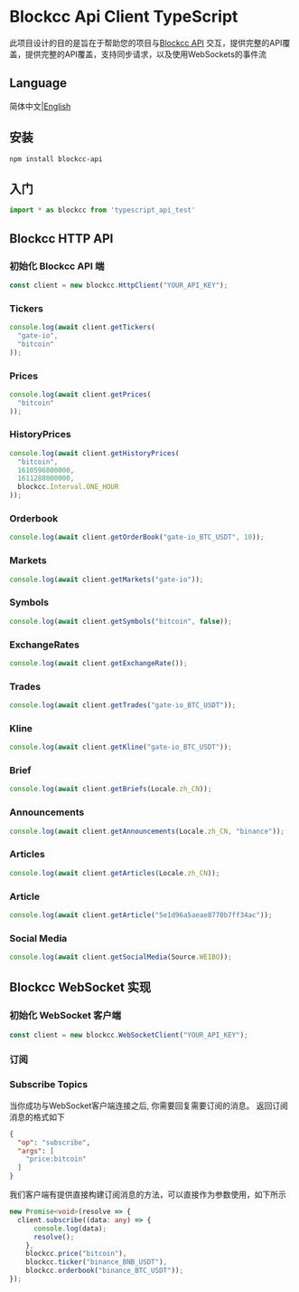 # Blockcc Api Client TypeScript

此项目设计的目的是旨在于帮助您的项目与[Blockcc API](https://blockcc.gitee.io/blockcc-api-document/en_US/#overview)
交互，提供完整的API覆盖，提供完整的API覆盖，支持同步请求，以及使用WebSockets的事件流

## Language

简体中文|[English ](https://github.com/blockcc/blockcc-api-client-typescript/blob/master/README.md )

## 安装

```shell
npm install blockcc-api
```

## 入门

```ts
import * as blockcc from 'typescript_api_test'
```

## Blockcc HTTP API

### 初始化 Blockcc API 端

```ts
const client = new blockcc.HttpClient("YOUR_API_KEY");
```

### Tickers

```ts
console.log(await client.getTickers(
  "gate-io",
  "bitcoin"
));
```

### Prices

```ts
console.log(await client.getPrices(
  "bitcoin"
));
```

### HistoryPrices

```ts
console.log(await client.getHistoryPrices(
  "bitcoin",
  1610596800000,
  1611288000000,
  blockcc.Interval.ONE_HOUR
));
```

### Orderbook

```ts
console.log(await client.getOrderBook("gate-io_BTC_USDT", 10));
```

### Markets

```ts
console.log(await client.getMarkets("gate-io"));
```

### Symbols

```ts
console.log(await client.getSymbols("bitcoin", false));
```

### ExchangeRates

```ts
console.log(await client.getExchangeRate());
```

### Trades

```ts
console.log(await client.getTrades("gate-io_BTC_USDT"));
```

### Kline

```ts
console.log(await client.getKline("gate-io_BTC_USDT"));
```

### Brief

```ts
console.log(await client.getBriefs(Locale.zh_CN));
```

### Announcements

```ts
console.log(await client.getAnnouncements(Locale.zh_CN, "binance"));
```

### Articles

```ts
console.log(await client.getArticles(Locale.zh_CN));
```

### Article

```ts
console.log(await client.getArticle("5e1d96a5aeae8770b7ff34ac"));
```

### Social Media

```ts
console.log(await client.getSocialMedia(Source.WEIBO));
```

## Blockcc WebSocket 实现

### 初始化 WebSocket 客户端

```ts
const client = new blockcc.WebSocketClient("YOUR_API_KEY");
```

### 订阅

### Subscribe Topics

当你成功与WebSocket客户端连接之后, 你需要回复需要订阅的消息。 返回订阅消息的格式如下

```json
{
  "op": "subscribe",
  "args": [
    "price:bitcoin"
  ]
}
```

我们客户端有提供直接构建订阅消息的方法，可以直接作为参数使用，如下所示

```ts
new Promise<void>(resolve => {
  client.subscribe((data: any) => {
      console.log(data);
      resolve();
    },
    blockcc.price("bitcoin"),
    blockcc.ticker("binance_BNB_USDT"),
    blockcc.orderbook("binance_BTC_USDT"));
});
```
